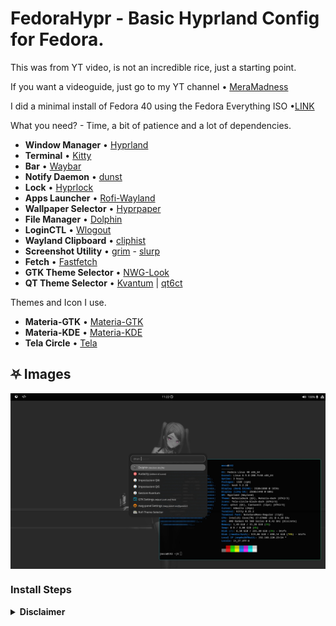# FedoraHypr - Basic Hyprland Config for Fedora.

This was from YT video, is not an incredible rice, just a starting point.

If you want a videoguide, just go to my YT channel • [MeraMadness](https://www.youtube.com/watch?v=jT6yYftI79g&lc=UgyE4DIoUl7Lln8qonZ4AaABAg)

I did a minimal install of Fedora 40 using the Fedora Everything ISO •[LINK](https://alt.fedoraproject.org/en/)

What you need? - Time, a bit of patience and a lot of dependencies.

- **Window Manager** • [Hyprland](https://wiki.hyprland.org/) 
- **Terminal** • [Kitty](https://sw.kovidgoyal.net/kitty/#)
- **Bar** • [Waybar](https://github.com/Alexays/Waybar)
- **Notify Daemon** • [dunst](https://github.com/dunst-project/dunst)
- **Lock** • [Hyprlock](https://github.com/hyprwm/hyprlock/)
- **Apps Launcher** • [Rofi-Wayland](https://github.com/lbonn/rofi)
- **Wallpaper Selector** • [Hyprpaper](https://github.com/hyprwm/hyprpaper)
- **File Manager** • [Dolphin](https://github.com/KDE/dolphin)
- **LoginCTL** • [Wlogout](https://github.com/ArtsyMacaw/wlogout)
- **Wayland Clipboard** • [cliphist](https://github.com/sentriz/cliphist)
- **Screenshot Utility** • [grim](https://github.com/emersion/grim) - [slurp](https://github.com/emersion/slurp)
- **Fetch** • [Fastfetch](https://github.com/fastfetch-cli/fastfetch)
- **GTK Theme Selector** • [NWG-Look](https://github.com/nwg-piotr/nwg-look)
- **QT Theme Selector** • [Kvantum](https://github.com/tsujan/Kvantum/blob/master/Kvantum/INSTALL.md) | [qt6ct](https://github.com/trialuser02/qt6ct)

Themes and Icon I use.
- **Materia-GTK** • [Materia-GTK](https://github.com/nana-4/materia-theme)
- **Materia-KDE** • [Materia-KDE](https://github.com/PapirusDevelopmentTeam/materia-kde)
- **Tela Circle** • [Tela](https://github.com/vinceliuice/Tela-circle-icon-theme)

## ⛧ Images

<img align="center" src="/img/Simple.webp">

### Install Steps

<details>

<summary><b>Disclaimer</b></summary>

## Installation

##### This guide is just for Fedora, but if you install every Dependencies, you can use it on every distro.

<div align="left">

<details>
<summary><h3> Hyprland and other stuff from the Fedora Repo<h3></summary>

###### Just install Hyprland from the Fedora Repo using dnf.

```sh
### Hyprland and other stuff
paru -S hyprland waybar wlogout kitty rofi-wayland qt6ct kvantum dolphin polkit-gnome ### Fedora Repo has everything.
```

</details>

<details>
<summary><h3>Hyprland Eco System</h3></summary>

###### We need the Solopasha COPR, this Repo has everything about Hyprland.

```sh
### Hyprland apps
Enable the Repo - sudo dnf copr enable solopasha/hyprland
then Install - sudo dnf hyprpaper cliphist hyprlock 
```
<details>
<summary><h3>Dotfiles</h3></summary>

```sh
# Dotfiles
git clone https://github.com/MeraMadness/FedoraHyprBasic.git $HOME/Downloads/FedoraHyprBasic/
cd $HOME/Downloads/FedoraHyprBasic
cp -r .config/* $HOME/.config
cp -r .cache/* $HOME/.cache

</details>

</div>

